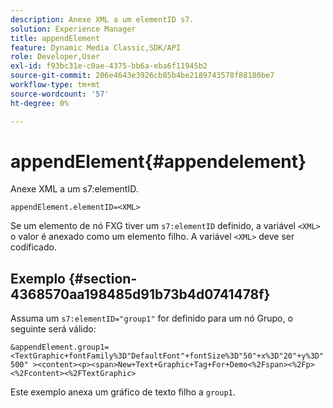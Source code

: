```yaml
---
description: Anexe XML a um elementID s7.
solution: Experience Manager
title: appendElement
feature: Dynamic Media Classic,SDK/API
role: Developer,User
exl-id: f93bc31e-c0ae-4375-bb6a-eba6f11945b2
source-git-commit: 206e4643e3926cb85b4be2189743578f88180be7
workflow-type: tm+mt
source-wordcount: '57'
ht-degree: 0%

---
```


# appendElement{#appendelement}

Anexe XML a um s7:elementID.

`appendElement.elementID=<XML>`

Se um elemento de nó FXG tiver um `s7:elementID` definido, a variável `<XML>` o valor é anexado como um elemento filho. A variável `<XML>` deve ser codificado.

## Exemplo {#section-4368570aa198485d91b73b4d0741478f}

Assuma um `s7:elementID="group1"` for definido para um nó Grupo, o seguinte será válido:

`&appendElement.group1=<TextGraphic+fontFamily%3D"DefaultFont"+fontSize%3D"50"+x%3D"20"+y%3D"500" ><content><p><span>New+Text+Graphic+Tag+For+Demo<%2Fspan><%2Fp><%2Fcontent><%2FTextGraphic>`

Este exemplo anexa um gráfico de texto filho a `group1`.
